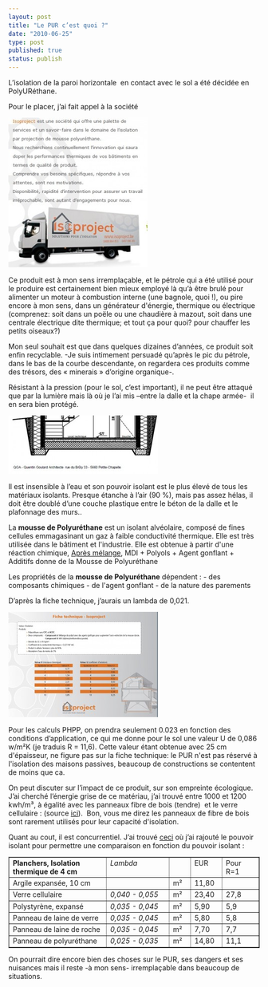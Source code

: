 ```yaml
---
layout: post
title: "Le PUR c’est quoi ?"
date: "2010-06-25"
type: post
published: true
status: publish
---
```


L’isolation de la paroi horizontale  en contact avec le sol a été décidée en PolyURéthane.

Pour le placer, j’ai fait appel à la société

[![](/images/2010/06/isoproject-279x300.jpg "isoproject")](/images/2010/06/isoproject.jpg)

Ce produit est à mon sens irremplaçable, et le pétrole qui a été utilisé pour le produire est certainement bien mieux employé là qu’à être brulé pour alimenter un moteur à combustion interne (une bagnole, quoi !), ou pire encore à mon sens, dans un générateur d'énergie, thermique ou électrique (comprenez: soit dans un poële ou une chaudière à mazout, soit dans une centrale électrique dite thermique; et tout ça pour quoi? pour chauffer les petits oiseaux?)

Mon seul souhait est que dans quelques dizaines d’années, ce produit soit enfin recyclable. -Je suis intimement persuadé qu’après le pic du pétrole, dans le bas de la courbe descendante, on regardera ces produits comme des trésors, des « minerais » d’origine organique-.

Résistant à la pression (pour le sol, c’est important), il ne peut être attaqué que par la lumière mais là où je l’ai mis –entre la dalle et la chape armée-  il en sera bien protégé.

[](/images/2010/06/fiche-technique-isoproject.jpg)[![](/images/2010/06/Dalle-de-sol-PUR-300x117.jpg "Dalle de sol PUR")](/images/2010/06/Dalle-de-sol-PUR.jpg)

Il est insensible à l’eau et son pouvoir isolant est le plus élevé de tous les matériaux isolants. Presque étanche à l’air (90 %), mais pas assez hélas, il doit être doublé d’une couche plastique entre le béton de la dalle et le plafonnage des murs..

La **mousse de Polyuréthane** est un isolant alvéolaire, composé de fines cellules emmagasinant un gaz à faible conductivité thermique. Elle est très utilisée dans le bâtiment et l'industrie. Elle est obtenue à partir d'une réaction chimique, [Après mélange](http://www.sibli.be/fr/polyurethane_f.htm), MDI + Polyols + Agent gonflant + Additifs donne de la Mousse de Polyuréthane

Les propriétés de la **mousse de Polyuréthane** dépendent : - des composants chimiques - de l'agent gonflant - de la nature des parements

D’après la fiche technique, j’aurais un lambda de 0,021.

[![](/images/2010/06/fiche-technique-isoproject-300x211.jpg "fiche technique isoproject")](/images/2010/06/fiche-technique-isoproject.jpg)

Pour les calculs PHPP, on prendra seulement 0.023 en fonction des conditions d’application, ce qui me donne pour le sol une valeur U de 0,086 w/m²K (je traduis R = 11,6). Cette valeur étant obtenue avec 25 cm d'épaisseur, ne figure pas sur la fiche technique: le PUR n'est pas réservé à l'isolation des maisons passives, beaucoup de constructions se contentent de moins que ca.

On peut discuter sur l’impact de ce produit, sur son empreinte écologique. J’ai cherché l’énergie grise de ce matériau, j’ai trouvé entre 1000 et 1200 kwh/m³, à égalité avec les panneaux fibre de bois (tendre)  et le verre cellulaire : (source [ici](http://www.ecoconso.be/spip.php?article506)).  Bon, vous me direz les panneaux de fibre de bois sont rarement utilisés pour leur capacité d'isolation.

Quant au cout, il est concurrentiel. J’ai trouvé [ceci](http://www.livios.be/fr/_build/_guid/_isol/491.asp) où j’ai rajouté le pouvoir isolant pour permettre une comparaison en fonction du pouvoir isolant :

<table border="1" cellpadding="0" width="602"><tbody><tr><td width="259" valign="top"><strong>Planchers, Isolation thermique de 4 cm</strong></td><td width="159" valign="top"><em>Lambda</em></td><td width="36" valign="top"></td><td width="55" valign="top">EUR</td><td width="82" valign="top">Pour R=1</td></tr><tr><td width="259" valign="top">Argile expansée, 10 cm</td><td width="159" valign="top"><em></em></td><td width="36" valign="top">m²</td><td width="55" valign="top">11,80</td><td width="82" valign="top"></td></tr><tr><td width="259" valign="top">Verre cellulaire</td><td width="159" valign="top"><em>0,040 - 0,055</em><em></em></td><td width="36" valign="top">m²</td><td width="55" valign="top">23,40</td><td width="82" valign="bottom">27,8</td></tr><tr><td width="259" valign="top">Polystyrène, expansé</td><td width="159" valign="top"><em>0,035 - 0,045</em><em></em></td><td width="36" valign="top">m²</td><td width="55" valign="top">5,90</td><td width="82" valign="bottom">5,9</td></tr><tr><td width="259" valign="top">Panneau de laine de verre</td><td width="159" valign="top"><em>0,035 - 0,045</em></td><td width="36" valign="top">m²</td><td width="55" valign="top">5,80</td><td width="82" valign="bottom">5,8</td></tr><tr><td width="259" valign="top">Panneau de laine de roche</td><td width="159" valign="top"><em>0,035 - 0,045</em></td><td width="36" valign="top">m²</td><td width="55" valign="top">7,70</td><td width="82" valign="bottom">7,7</td></tr><tr><td width="259" valign="top">Panneau de polyuréthane</td><td width="159" valign="top"><em>0,025 - 0,035</em><em></em></td><td width="36" valign="top">m²</td><td width="55" valign="top">14,80</td><td width="82" valign="bottom">11,1</td></tr></tbody></table>

On pourrait dire encore bien des choses sur le PUR, ses dangers et ses nuisances mais il reste -à mon sens- irremplaçable dans beaucoup de situations.
